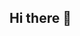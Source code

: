 ## Hi there 👋

<!--
**biarozendo88/biarozendo88** is a ✨ _special_ ✨ repository because its `README.md` (this file) appears on your GitHub profile.

Here are some ideas to get you started:

- 🔭 I’m currently working on: atualmente não tenho nenhum
- 🌱 I’m currently learning: tecnologia robotica
- 👯 I’m looking to collaborate on: eu estou procurando colaborar nas aulas
- 🤔 I’m looking for help with: com as materias dadas
- 💬 Ask me about:MINHA VIDA
- 📫 How to reach me:BIANCAROZENDO250@GMAIL.COM
- 😄 Pronouns: ELA DELA
- ⚡ Fun fact: SOU COMENTARISTA
-->
